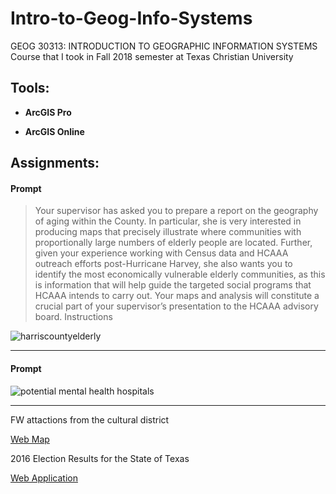 # Intro-to-Geog-Info-Systems
GEOG 30313: INTRODUCTION TO GEOGRAPHIC INFORMATION SYSTEMS Course that I took in Fall 2018 semester at Texas Christian University

## Tools:

* **ArcGIS Pro**

* **ArcGIS Online**


## Assignments:
#### Prompt

 > Your supervisor has asked you to prepare a report on the
geography of aging within the County. In particular, she is very interested in producing
maps that precisely illustrate where communities with proportionally large
numbers of elderly people are located. Further, given your experience working with
Census data and HCAAA outreach efforts post-Hurricane Harvey, she also wants you to
identify the most economically vulnerable elderly communities, as this is information
that will help guide the targeted social programs that HCAAA intends to carry out. Your
maps and analysis will constitute a crucial part of your supervisor’s presentation to the
HCAAA advisory board.
Instructions


![harriscountyelderly](https://user-images.githubusercontent.com/11635523/50261913-4bbae380-03d4-11e9-881c-6ec4fe02f8cb.jpg)


****

#### Prompt



![potential mental health hospitals](https://user-images.githubusercontent.com/11635523/50261914-4bbae380-03d4-11e9-91d5-6cd465fbc1df.png)


****

FW attactions from the cultural district

[Web Map](http://arcg.is/18Hzuy) 


2016 Election Results for the State of Texas

[Web Application](https://arcg.is/SiDyj)
